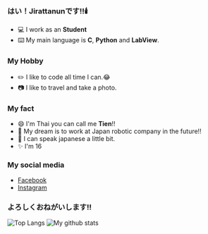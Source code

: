 ### はい！Jirattanunです‼🕯️ 

- 💻 I work as an **Student** 
- ⌨️ My main language is **C**, **Python** and **LabView**. 

### My Hobby

- ✏️ I like to code all time I can.😂
- 📷 I like to travel and take a photo.

### My fact

- 😄 I'm Thai you can call me **Tien**!!
- 🎏 My dream is to work at Japan robotic company in the future!!
- 💬 I can speak japanese a little bit. 
- ✨ I'm 16

### My social media

  - [Facebook](https://www.facebook.com/jirattanun.leeudomwong/)
  - [Instagram](https://www.instagram.com/5469656d/)

### よろしくおねがいします!!

![Top Langs](https://github-readme-stats.vercel.app/api/top-langs/?username=Tien-jirattanun)
![My github stats](https://github-readme-stats.vercel.app/api?username=Tien-jirattanun&show_icons=true)

<!--
**Tien-Jirattanun/Tien-Jirattanun** is a ✨ _special_ ✨ repository because its `README.md` (this file) appears on your GitHub profile.

Here are some ideas to get you started:

- 🔭 I’m currently working on ...
- 🌱 I’m currently learning ...
- 👯 I’m looking to collaborate on ...
- 🤔 I’m looking for help with ...
- 💬 Ask me about ...
- 📫 How to reach me: ...
- 😄 Pronouns: ...
- ⚡ Fun fact: ...
-->
